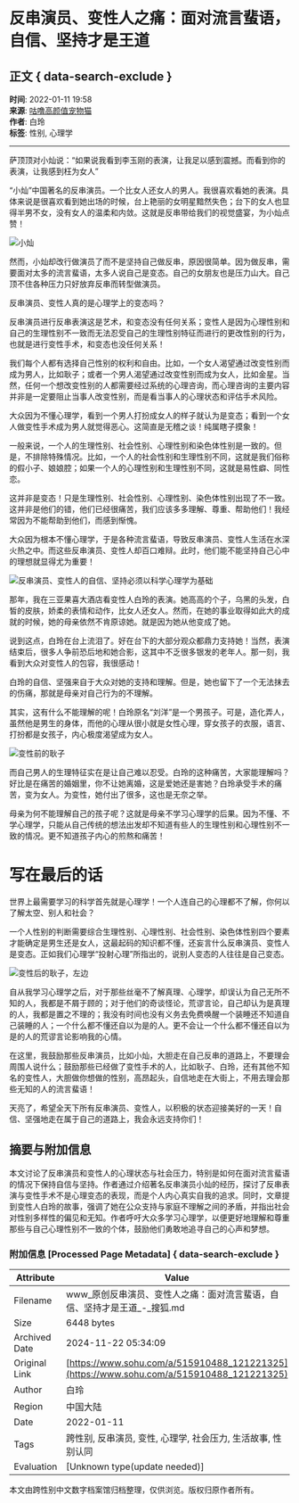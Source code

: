 # 反串演员、变性人之痛：面对流言蜚语，自信、坚持才是王道

## 正文 { data-search-exclude }


**时间**: 2022-01-11 19:58  
**来源**: [咕噜高颜值宠物猫](https://www.sohu.com/a/515910488_121221325?spm=smpc.content-abroad.content.1.1732253592724cXzBAJU)  
**作者**: 白玲  
**标签**: 性别, 心理学  

---

萨顶顶对小灿说：“如果说我看到李玉刚的表演，让我足以感到震撼。而看到你的表演，让我感到枉为女人”

“小灿”中国著名的反串演员。一个比女人还女人的男人。我很喜欢看她的表演。具体来说是很喜欢看到她出场的时候，台上艳丽的女明星黯然失色；台下的女人也显得半男不女，没有女人的温柔和内敛。这就是反串带给我们的视觉盛宴，为小灿点赞！

![小灿](https://p1.itc.cn/images01/20220111/6a81cea84d5640ec8f2d0a1c5ee5312c.jpeg)

然而，小灿却改行做演员了而不是坚持自己做反串，原因很简单。因为做反串，需要面对太多的流言蜚语，太多人说自己是变态。自己的女朋友也是压力山大。自己顶不住各种压力只好放弃反串而转型做演员。

反串演员、变性人真的是心理学上的变态吗？

反串演员进行反串表演这是艺术，和变态没有任何关系；变性人是因为心理性别和自己的生理性别不一致而无法忍受自己的生理性别特征而进行的更改性别的行为，也就是进行变性手术，和变态也没任何关系！

我们每个人都有选择自己性别的权利和自由。比如，一个女人渴望通过改变性别而成为男人，比如耿子；或者一个男人渴望通过改变性别而成为女人，比如金星。当然，任何一个想改变性别的人都需要经过系统的心理咨询，而心理咨询的主要内容并非是一定要阻止当事人改变性别，而是看当事人的心理状态和评估手术风险。

大众因为不懂心理学，看到一个男人打扮成女人的样子就认为是变态；看到一个女人做变性手术成为男人就觉得恶心。这简直是无稽之谈！纯属瞎子摸象！

一般来说，一个人的生理性别、社会性别、心理性别和染色体性别是一致的。但是，不排除特殊情况。比如，一个人的社会性别和生理性别不同，这就是我们俗称的假小子、娘娘腔；如果一个人的心理性别和生理性别不同，这就是易性癖、同性恋。

这并非是变态！只是生理性别、社会性别、心理性别、染色体性别出现了不一致。这并非是他们的错，他们已经很痛苦，我们应该多多理解、尊重、帮助他们！我经常因为不能帮助到他们，而感到惭愧。

大众因为根本不懂心理学，于是各种流言蜚语，导致反串演员、变性人生活在水深火热之中。而这些反串演员、变性人却百口难辩。此时，他们能不能坚持自己心中的理想就显得尤为重要！

![反串演员、变性人的自信、坚持必须以科学心理学为基础](https://p8.itc.cn/images01/20220111/711bd6f9c33b4313b4be9b7825562848.jpeg)

那年，我在三亚果喜大酒店看变性人白玲的表演。她高高的个子，乌黑的头发，白皙的皮肤，娇柔的表情和动作，比女人还女人。然而，在她的事业取得如此大的成就的时候，她的母亲依然不肯原谅她。就是因为她从他变成了她。

说到这点，白玲在台上流泪了。好在台下的大部分观众都鼎力支持她！当然，表演结束后，很多人争前恐后地和她合影，这其中不乏很多银发的老年人。那一刻，我看到大众对变性人的包容，我很感动！

白玲的自信、坚强来自于大众对她的支持和理解。但是，她也留下了一个无法抹去的伤痛，那就是母亲对自己行为的不理解。

其实，这有什么不能理解的呢！白玲原名“刘洋”是一个男孩子。可是，造化弄人，虽然他是男生的身体，而他的心理从很小就是女性心理，穿女孩子的衣服，语言、打扮都是女孩子，内心极度渴望成为女人。

![变性前的耿子](https://p0.itc.cn/images01/20220111/abe1a943e97d4516b977220f7e664fa9.jpeg)

而自己男人的生理特征实在是让自己难以忍受。白玲的这种痛苦，大家能理解吗？好比是在痛苦的婚姻里，你不让她离婚，这是爱她还是害她？白玲承受手术的痛苦，变为女人。为变性，她付出了很多，这也是无奈之举。

母亲为何不能理解自己的孩子呢？这就是母亲不学习心理学的后果。因为不懂、不学心理学，只能从自己传统的想法出发却不知道有些人的生理性别和心理性别不一致的情况。更不知道孩子内心的煎熬和痛苦！

# 写在最后的话

世界上最需要学习的科学首先就是心理学！一个人连自己的心理都不了解，你何以了解太空、别人和社会？

一个人性别的判断需要综合生理性别、心理性别、社会性别、染色体性别四个要素才能确定是男生还是女人，这最起码的知识都不懂，还妄言什么反串演员、变性人是变态。正如我们心理学“投射心理”所指出的，说别人变态的人往往是自己变态。

![变性后的耿子，左边](https://p6.itc.cn/images01/20220111/8e202fb7ca684665a9ff09ebe45c5b1e.jpeg)

自从我学习心理学之后，对于那些丝毫不了解真理、心理学，却误认为自己无所不知的人，我都是不屑于顾的；对于他们的奇谈怪论，荒谬言论，自己却认为是真理的人，我都是置之不理的；我没有时间也没有义务去免费唤醒一个装睡还不知道自己装睡的人；一个什么都不懂还自以为是的人。更不会让一个什么都不懂还自以为是的人的荒谬言论影响我的心情。

在这里，我鼓励那些反串演员，比如小灿，大胆走在自己反串的道路上，不要理会周围人说什么；鼓励那些已经做了变性手术的人，比如耿子、白玲，还有其他不知名的变性人，大胆做你想做的性别，高昂起头，自信地走在大街上，不用去理会那些无知的人的流言蜚语！

天亮了，希望全天下所有反串演员、变性人，以积极的状态迎接美好的一天！自信、坚强地走在属于自己的道路上，我会永远支持你们！

## 摘要与附加信息

<!-- tcd_abstract -->
本文讨论了反串演员和变性人的心理状态与社会压力，特别是如何在面对流言蜚语的情况下保持自信与坚持。作者通过介绍著名反串演员小灿的经历，探讨了反串表演与变性手术不是心理变态的表现，而是个人内心真实自我的追求。同时，文章提到变性人白玲的故事，强调了她在公众支持与家庭不理解之间的矛盾，并指出社会对性别多样性的偏见和无知。作者呼吁大众多学习心理学，以便更好地理解和尊重那些与自己心理性别不一致的个体，鼓励他们勇敢地追寻自己的心声和梦想。
<!-- tcd_abstract_end -->

### 附加信息 [Processed Page Metadata] { data-search-exclude }

| Attribute       | Value                                  |
|-----------------|----------------------------------------|
| Filename        | www_原创反串演员、变性人之痛：面对流言蜚语，自信、坚持才是王道_-_搜狐.md                             |
| Size            | 6448 bytes                           |
| Archived Date   | 2024-11-22 05:34:09                             |
| Original Link   | [https://www.sohu.com/a/515910488_121221325](https://www.sohu.com/a/515910488_121221325)                       |
| Author          | 白玲                               |
| Region          | 中国大陆                               |
| Date            | 2022-01-11                                 |
| Tags            | 跨性别, 反串演员, 变性, 心理学, 社会压力, 生活故事, 性别认同                                 |
| Evaluation            | [Unknown type(update needed)]                                 |
<!-- tcd_table_end -->

本文由跨性别中文数字档案馆归档整理，仅供浏览。版权归原作者所有。
